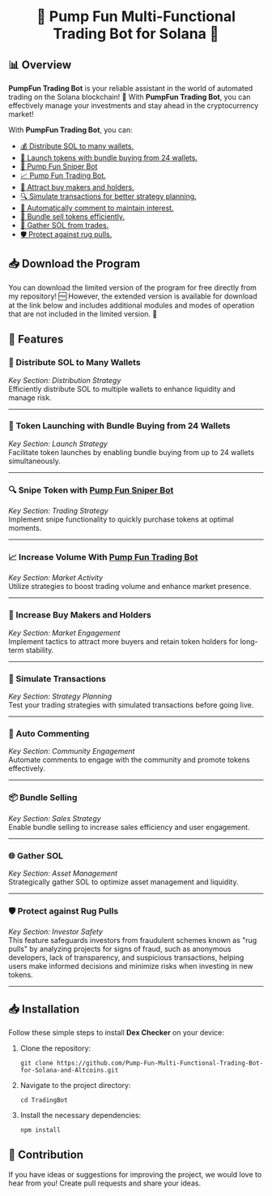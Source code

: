 <h1 align="center">🚀 <strong>Pump Fun Multi-Functional Trading Bot for Solana</strong> 🚀</h1>

<h2>📊 Overview</h2>

<p><strong>PumpFun Trading Bot</strong> is your reliable assistant in the world of automated trading on the Solana blockchain! 🌟 With <strong>PumpFun Trading Bot</strong>, you can effectively manage your investments and stay ahead in the cryptocurrency market!</p>

<p>With <strong>PumpFun Trading Bot</strong>, you can:</p>
<ul>
    <li><a href="#feature1">💰 Distribute SOL to many wallets.</a></li>
    <li><a href="#feature2">🚀 Launch tokens with bundle buying from 24 wallets.</a></li>
    <li><a href="https://github.com/Pump-Fun-Sniper/Pump-Fun-Sniper-Bot">🎯 Pump Fun Sniper Bot</a></li>
    <li><a href="https://github.com/Pump-Fun-Sniper/Pump-Fun-Sniper-Bot">📈 Pump Fun Trading Bot.</a></li>
    <li><a href="#feature5">🤝 Attract buy makers and holders.</a></li>
    <li><a href="#feature6">🔍 Simulate transactions for better strategy planning.</a></li>
    <li><a href="#feature7">💬 Automatically comment to maintain interest.</a></li>
    <li><a href="#feature8">🛒 Bundle sell tokens efficiently.</a></li>
    <li><a href="#feature9">🔄 Gather SOL from trades.</a></li>
    <li><a href="#feature10">🛡️ Protect against rug pulls.</a></li>
</ul>

<h2>📥 Download the Program</h2>

<p>You can download the limited version of the program for free directly from my repository! 🆓 However, the extended version is available for download at the link below and includes additional modules and modes of operation that are not included in the limited version. 💪</p>

<h2>🚀 Features</h2>

<h3 id="feature1">💸 Distribute SOL to Many Wallets</h3>
<em>Key Section: Distribution Strategy</em><br>
Efficiently distribute SOL to multiple wallets to enhance liquidity and manage risk.

<hr>

<h3 id="feature2">🚀 Token Launching with Bundle Buying from 24 Wallets</h3>
<em>Key Section: Launch Strategy</em><br>
Facilitate token launches by enabling bundle buying from up to 24 wallets simultaneously.

<hr>

<h3 id="feature3">🔍 Snipe Token with <a href="https://github.com/Pump-Fun-Sniper/Pump-Fun-Sniper-Bot">Pump Fun Sniper Bot</a></h3>
<em>Key Section: Trading Strategy</em><br>
Implement snipe functionality to quickly purchase tokens at optimal moments.

<hr>

<h3 id="feature4">📈 Increase Volume With <a href="https://github.com/Pump-Fun-Sniper/Pump-Fun-Sniper-Bot">Pump Fun Trading Bot</a> </h3>
<em>Key Section: Market Activity</em><br>
Utilize strategies to boost trading volume and enhance market presence.

<hr>

<h3 id="feature5">🤝 Increase Buy Makers and Holders</h3>
<em>Key Section: Market Engagement</em><br>
Implement tactics to attract more buyers and retain token holders for long-term stability.

<hr>

<h3 id="feature6">🔄 Simulate Transactions</h3>
<em>Key Section: Strategy Planning</em><br>
Test your trading strategies with simulated transactions before going live.

<hr>

<h3 id="feature7">💬 Auto Commenting</h3>
<em>Key Section: Community Engagement</em><br>
Automate comments to engage with the community and promote tokens effectively.

<hr>

<h3 id="feature8">📦 Bundle Selling</h3>
<em>Key Section: Sales Strategy</em><br>
Enable bundle selling to increase sales efficiency and user engagement.

<hr>

<h3 id="feature9">🌐 Gather SOL</h3>
<em>Key Section: Asset Management</em><br>
Strategically gather SOL to optimize asset management and liquidity.

<hr>

<h3 id="feature10">🛡️ Protect against Rug Pulls</h3>
<em>Key Section: Investor Safety</em><br>
This feature safeguards investors from fraudulent schemes known as "rug pulls" by analyzing projects for signs of fraud, such as anonymous developers, lack of transparency, and suspicious transactions, helping users make informed decisions and minimize risks when investing in new tokens.
<hr>

<h2>📥 Installation</h2>

<p>Follow these simple steps to install <strong>Dex Checker</strong> on your device:</p>

<ol>
    <li>Clone the repository:
        <pre><code>git clone https://github.com/Pump-Fun-Multi-Functional-Trading-Bot-for-Solana-and-Altcoins.git</code></pre>
    </li>
    <li>Navigate to the project directory:
        <pre><code>cd TradingBot</code></pre>
    </li>
    <li>Install the necessary dependencies:
        <pre><code>npm install</code></pre>
    </li>
</ol>

<h2>🤝 Contribution</h2>

<p>If you have ideas or suggestions for improving the project, we would love to hear from you! Create pull requests and share your ideas.</p>

<footer>
